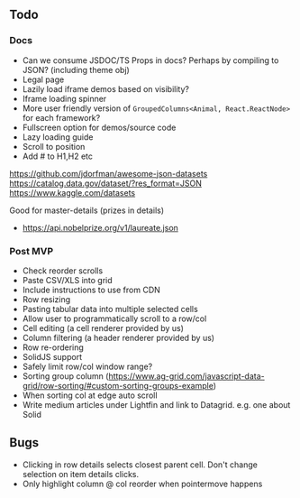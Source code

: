 ## Todo

### Docs

- Can we consume JSDOC/TS Props in docs? Perhaps by compiling to JSON? (including theme obj)
- Legal page
- Lazily load iframe demos based on visibility?
- Iframe loading spinner
- More user friendly version of `GroupedColumns<Animal, React.ReactNode>` for each framework?
- Fullscreen option for demos/source code
- Lazy loading guide
- Scroll to position
- Add # to H1,H2 etc

https://github.com/jdorfman/awesome-json-datasets
https://catalog.data.gov/dataset/?res_format=JSON
https://www.kaggle.com/datasets

Good for master-details (prizes in details)

- https://api.nobelprize.org/v1/laureate.json

### Post MVP

- Check reorder scrolls
- Paste CSV/XLS into grid
- Include instructions to use from CDN
- Row resizing
- Pasting tabular data into multiple selected cells
- Allow user to programmatically scroll to a row/col
- Cell editing (a cell renderer provided by us)
- Column filtering (a header renderer provided by us)
- Row re-ordering
- SolidJS support
- Safely limit row/col window range?
- Sorting group column (https://www.ag-grid.com/javascript-data-grid/row-sorting/#custom-sorting-groups-example)
- When sorting col at edge auto scroll
- Write medium articles under Lightfin and link to Datagrid. e.g. one about Solid

## Bugs

- Clicking in row details selects closest parent cell. Don't change selection on item details clicks.
- Only highlight column @ col reorder when pointermove happens
